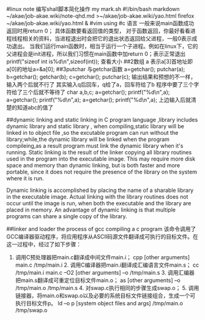 
#linux note
编写shall脚本简化操作
my mark.sh
#!/bin/bash
markdown ~/akae/job-akae.wiki/note-qhd.md >~/akae/job-akae.wiki/yao.html
firefox ~/akae/job-akae.wiki/yao.html &
#vim using
#c 语言
一般来说main函数成功返回时用return 0； 
具体函数要看返回值的类型， 
对于函数返回，你最好看看进程线程相关的资料，当进程退出时会把它的退出状态返回给父进程，一般0表示成功退出。 
当我们运行main函数时，相当于运行一个子进程。例如在linux下，它的父进程会是init进程，所以我们习惯在main函数中加return 0；表示正常退出
printf("sizeof int is%d\n",sizeof(int)); 查看大小
##2数组 
a 表示a[3]首地址即a[0]的地址a=&a[0];
##3putchar 与getchar函数
a=getchar();
putchar(a);
b=getchar();
getchar(b);
c=getchar();
putchar(c);
输出结果和预想的不一样，输入两个后就不行了
其实输入q后回车，q给了a，回车符给了b
程序中要了三个字符给了三个后就不等待了
     char a,b,c;
     a=getchar();
     printf("%d\n",a);
     a=getchar();
     printf("%d\n",a);
     a=getchar();
      printf("%d\n",a);
      上边输入后就清楚的知道abc的值了

##dynamic linking and static linking
in C program language ,library includes dynamic library and static library ,
when compiling,static library will be linked in to object file ,so the excutable
program can run without the library;while,the dynamic library will be linked
when the program compileing,as a result program must link the dynamic library
when it's running.
Static linking is the result of the linker copying all library routines used in the program into the executable image. This may require more disk space and memory than dynamic linking, but is both faster and more portable, since it does not require the presence of the library on the system where it is run. 

Dynamic linking is accomplished by placing the name of a sharable library in the executable image. Actual linking with the library routines does not occur until the image is run, when both the executable and the library are placed in memory. An advantage of dynamic linking is that multiple programs can share a single copy of the library.

##linker and loader
the process of gcc compiling a c program
该命令调用了GCC编译器驱动程序，将应用程序从ASCII码源文件翻译成可执行的目标文件。在这一过程中，经过了如下步骤：
1.  调用C预处理器把main.c翻译成中间文件main.i；
    cpp [other arguments] main.c /tmp/main.i
    2.  调用C编译器把main.i翻译成汇编语言文件main.s；
        cc /tmp/main.i main.c –O2 [other arguments] –o /tmp/main.s
        3.  调用汇编器把main.s翻译成可重定位目标文件main.o；
            as [other arguments] –o /tmp/main.o /tmp/main.s
            4.  对swap.c执行相同的步骤生成swap.o；
            5.  调用链接器，将main.o和swap.o以及必要的系统目标文件链接组合，生成一个可执行目标文件p。
                ld –o p [system object files and args] /tmp/main.o /tmp/swap.o

